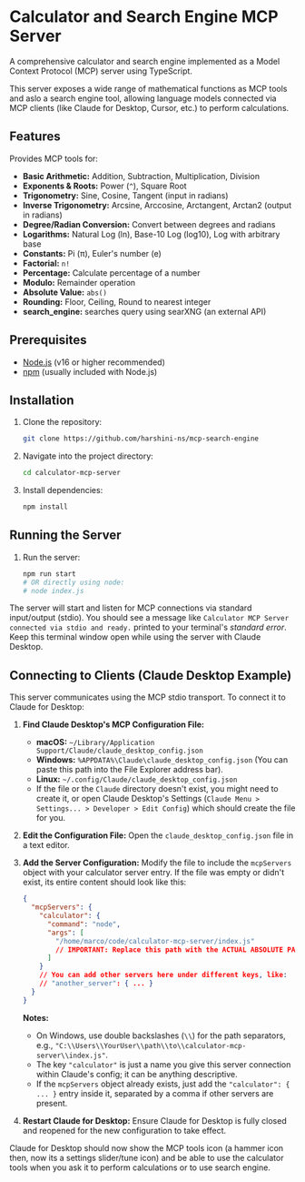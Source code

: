 # Calculator and Search Engine MCP Server

A comprehensive calculator and search engine implemented as a Model Context Protocol (MCP) server using TypeScript.

This server exposes a wide range of mathematical functions as MCP tools and aslo a search engine tool, allowing language models connected via MCP clients (like Claude for Desktop, Cursor, etc.) to perform calculations.

## Features

Provides MCP tools for:

*   **Basic Arithmetic:** Addition, Subtraction, Multiplication, Division
*   **Exponents & Roots:** Power (`^`), Square Root
*   **Trigonometry:** Sine, Cosine, Tangent (input in radians)
*   **Inverse Trigonometry:** Arcsine, Arccosine, Arctangent, Arctan2 (output in radians)
*   **Degree/Radian Conversion:** Convert between degrees and radians
*   **Logarithms:** Natural Log (ln), Base-10 Log (log10), Log with arbitrary base
*   **Constants:** Pi (π), Euler's number (e)
*   **Factorial:** `n!`
*   **Percentage:** Calculate percentage of a number
*   **Modulo:** Remainder operation
*   **Absolute Value:** `abs()`
*   **Rounding:** Floor, Ceiling, Round to nearest integer
*   **search_engine:** searches query using searXNG (an external API) 

## Prerequisites

*   [Node.js](https://nodejs.org/) (v16 or higher recommended)
*   [npm](https://www.npmjs.com/) (usually included with Node.js)

## Installation

1.  Clone the repository:
    ```bash
    git clone https://github.com/harshini-ns/mcp-search-engine
    ```

2.  Navigate into the project directory:
    ```bash
    cd calculator-mcp-server
    ```

3.  Install dependencies:
    ```bash
    npm install
    ```

## Running the Server

1.  Run the server:
    ```bash
    npm run start
    # OR directly using node:
    # node index.js
    ```

The server will start and listen for MCP connections via standard input/output (stdio). You should see a message like `Calculator MCP Server connected via stdio and ready.` printed to your terminal's *standard error*. Keep this terminal window open while using the server with Claude Desktop.

## Connecting to Clients (Claude Desktop Example)

This server communicates using the MCP stdio transport. To connect it to Claude for Desktop:

1.  **Find Claude Desktop's MCP Configuration File:**
    *   **macOS:** `~/Library/Application Support/Claude/claude_desktop_config.json`
    *   **Windows:** `%APPDATA%\Claude\claude_desktop_config.json` (You can paste this path into the File Explorer address bar).
    *   **Linux:** `~/.config/Claude/claude_desktop_config.json`
    *   If the file or the `Claude` directory doesn't exist, you might need to create it, or open Claude Desktop's Settings (`Claude Menu > Settings... > Developer > Edit Config`) which should create the file for you.

2.  **Edit the Configuration File:** Open the `claude_desktop_config.json` file in a text editor.

3.  **Add the Server Configuration:** Modify the file to include the `mcpServers` object with your calculator server entry. If the file was empty or didn't exist, its entire content should look like this:

    ```json
    {
      "mcpServers": {
        "calculator": {
          "command": "node",
          "args": [
            "/home/marco/code/calculator-mcp-server/index.js"
            // IMPORTANT: Replace this path with the ACTUAL ABSOLUTE PATH
          ]
        }
        // You can add other servers here under different keys, like:
        // "another_server": { ... }
      }
    }
    ```

    **Notes:**
    *   On Windows, use double backslashes (`\\`) for the path separators, e.g., `"C:\\Users\\YourUser\\path\\to\\calculator-mcp-server\\index.js"`.
    *   The key `"calculator"` is just a name you give this server connection within Claude's config; it can be anything descriptive.
    *   If the `mcpServers` object already exists, just add the `"calculator": { ... }` entry inside it, separated by a comma if other servers are present.

4.  **Restart Claude for Desktop:** Ensure Claude for Desktop is fully closed and reopened for the new configuration to take effect.

Claude for Desktop should now show the MCP tools icon (a hammer icon then, now its a settings slider/tune icon) and be able to use the calculator tools when you ask it to perform calculations or to use search engine.

